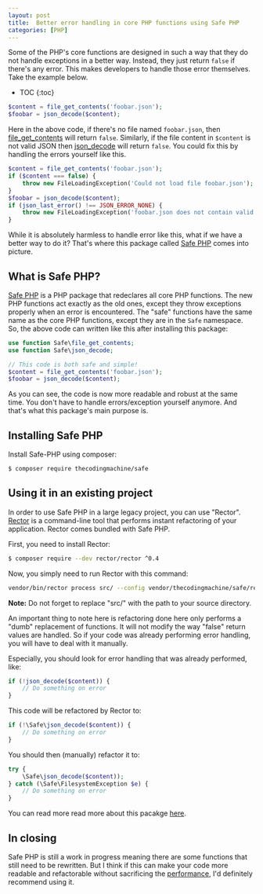 ```yaml
---
layout: post
title:  Better error handling in core PHP functions using Safe PHP
categories: [PHP]
---
```


Some of the PHP's core functions are designed in such a way that they do not handle exceptions in a better way. Instead, they just return `false` if there's any error. This makes developers to handle those error themselves. Take the example below.

* TOC
{:toc}

```php
$content = file_get_contents('foobar.json');
$foobar = json_decode($content);
```

Here in the above code, if there's no file named `foobar.json`, then [file_get_contents](https://www.php.net/manual/en/function.file-get-contents.php) will return `false`. Similarly, if the file content in `$content` is not valid JSON then [json_decode](https://www.php.net/manual/en/function.json-decode.php) will return `false`. You could fix this by handling the errors yourself like this.

```php
$content = file_get_contents('foobar.json');
if ($content === false) {
    throw new FileLoadingException('Could not load file foobar.json');
}
$foobar = json_decode($content);
if (json_last_error() !== JSON_ERROR_NONE) {
    throw new FileLoadingException('foobar.json does not contain valid JSON: '.json_last_error_msg());
}
```

While it is absolutely harmless to handle error like this, what if we have a better way to do it? That's where this package called [Safe PHP](https://github.com/thecodingmachine/safe) comes into picture.

## What is Safe PHP?

[Safe PHP](https://github.com/thecodingmachine/safe) is a PHP package that redeclares all core PHP functions. The new PHP functions act exactly as the old ones, except they throw exceptions properly when an error is encountered. The "safe" functions have the same name as the core PHP functions, except they are in the `Safe` namespace. So, the above code can written like this after installing this package:

```php
use function Safe\file_get_contents;
use function Safe\json_decode;

// This code is both safe and simple!
$content = file_get_contents('foobar.json');
$foobar = json_decode($content);
```

As you can see, the code is now more readable and robust at the same time. You don't have to handle errors/exception yourself anymore. And that's what this package's main purpose is.

## Installing Safe PHP

Install Safe-PHP using composer:

```bash
$ composer require thecodingmachine/safe
```

## Using it in an existing project

In order to use Safe PHP in a large legacy project, you can use "Rector". [Rector](https://github.com/rectorphp/rector) is a command-line tool that performs instant refactoring of your application. Rector comes bundled with Safe PHP.

First, you need to install Rector:

```bash
$ composer require --dev rector/rector ^0.4
```

Now, you simply need to run Rector with this command:

```bash
vendor/bin/rector process src/ --config vendor/thecodingmachine/safe/rector-migrate.yml
```

**Note:** Do not forget to replace "src/" with the path to your source directory.

An important thing to note here is refactoring done here only performs a "dumb" replacement of functions. It will not modify the way "false" return values are handled. So if your code was already performing error handling, you will have to deal with it manually.

Especially, you should look for error handling that was already performed, like:

```php
if (!json_decode($content)) {
    // Do something on error
}
```

This code will be refactored by Rector to:

```php
if (!\Safe\json_decode($content)) {
    // Do something on error
}
```

You should then (manually) refactor it to:

```php
try {
    \Safe\json_decode($content));
} catch (\Safe\FilesystemException $e) {
    // Do something on error
}
```

You can read more read more about this pacakge [here](https://github.com/thecodingmachine/safe).

## In closing

Safe PHP is still a work in progress meaning there are some functions that still need to be rewritten. But I think if this can make your code more readable and refactorable without sacrificing the [performance](https://github.com/thecodingmachine/safe#performance-impact), I'd definitely recommend using it.

